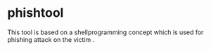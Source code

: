 # phishtool
This tool is based on a shellprogramming concept which is used for phishing attack on the victim .
